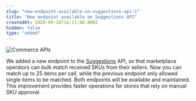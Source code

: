 ```yaml
---
slug: "new-endpoint-available-on-suggestions-api-1"
title: "New endpoint available on Suggestions API"
createdAt: 2020-09-18T16:21:00.000Z
hidden: false
type: "added"
---
```


![Commerce APIs](https://raw.githubusercontent.com/vtexdocs/dev-portal-content/main/images/new-endpoint-available-on-suggestions-api-1-0.png)

We added a new endpoint to the [Suggestions](https://developers.vtex.com/reference/match-received-skus#matchmultiple) API, so that marketplace operators can bulk match received SKUs from their sellers. Now you can match up to 25 items per call, while the previous endpoint only allowed single items to be matched.  Both endpoints will be available and maintained. This improvement provides faster operations for stores that rely on manual SKU approval.
